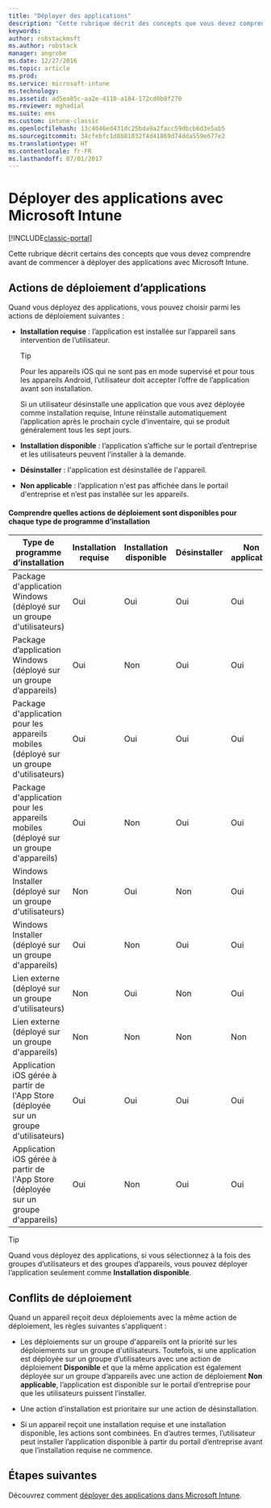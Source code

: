 ```yaml
---
title: "Déployer des applications"
description: "Cette rubrique décrit des concepts que vous devez comprendre avant de commencer à déployer des applications avec Intune."
keywords: 
author: robstackmsft
ms.author: robstack
manager: angrobe
ms.date: 12/27/2016
ms.topic: article
ms.prod: 
ms.service: microsoft-intune
ms.technology: 
ms.assetid: ad5ea85c-aa2e-4110-a184-172cd0b8f270
ms.reviewer: mghadial
ms.suite: ems
ms.custom: intune-classic
ms.openlocfilehash: 13c4046ed431dc25bda9a2facc59dbcb6d3e5ab5
ms.sourcegitcommit: 34cfebfc1d8b81032f4d41869d74dda559e677e2
ms.translationtype: HT
ms.contentlocale: fr-FR
ms.lasthandoff: 07/01/2017
---
```

# <a name="deploy-apps-with-microsoft-intune"></a>Déployer des applications avec Microsoft Intune

[!INCLUDE[classic-portal](../includes/classic-portal.md)]

Cette rubrique décrit certains des concepts que vous devez comprendre avant de commencer à déployer des applications avec Microsoft Intune.


## <a name="app-deployment-actions"></a>Actions de déploiement d’applications
Quand vous déployez des applications, vous pouvez choisir parmi les actions de déploiement suivantes :

-   **Installation requise** : l’application est installée sur l’appareil sans intervention de l’utilisateur.

    > [!TIP]
    > Pour les appareils iOS qui ne sont pas en mode supervisé et pour tous les appareils Android, l’utilisateur doit accepter l’offre de l’application avant son installation.
    >
    >  Si un utilisateur désinstalle une application que vous avez déployée comme installation requise, Intune réinstalle automatiquement l’application après le prochain cycle d’inventaire, qui se produit généralement tous les sept jours.

-   **Installation disponible** : l’application s’affiche sur le portail d’entreprise et les utilisateurs peuvent l’installer à la demande.

-   **Désinstaller** : l'application est désinstallée de l'appareil.

-   **Non applicable** : l’application n'est pas affichée dans le portail d'entreprise et n’est pas installée sur les appareils.

#### <a name="understand-which-deployment-actions-are-available-for-each-installer-type"></a>Comprendre quelles actions de déploiement sont disponibles pour chaque type de programme d’installation

|Type de programme d’installation|Installation requise|Installation disponible|Désinstaller|Non applicable|
|------------------|--------------------|---------------------|-------------|------------------|
|Package d'application Windows (déployé sur un groupe d'utilisateurs)|Oui|Oui|Oui|Oui|
|Package d’application Windows (déployé sur un groupe d’appareils)|Oui|Non|Oui|Oui|
|Package d'application pour les appareils mobiles (déployé sur un groupe d'utilisateurs)|Oui|Oui|Oui|Oui|
|Package d'application pour les appareils mobiles (déployé sur un groupe d'appareils)|Oui|Non|Oui|Oui|
|Windows Installer (déployé sur un groupe d'utilisateurs)|Non|Oui|Non|Oui|
|Windows Installer (déployé sur un groupe d'appareils)|Oui|Non|Oui|Oui|
|Lien externe (déployé sur un groupe d'utilisateurs)|Non|Oui|Non|Oui|
|Lien externe (déployé sur un groupe d'appareils)|Non|Non|Non|Non|
|Application iOS gérée à partir de l'App Store (déployée sur un groupe d'utilisateurs)|Oui|Oui|Oui|Oui|
|Application iOS gérée à partir de l'App Store (déployée sur un groupe d'appareils)|Oui|Non|Oui|Oui|
> [!TIP]
> Quand vous déployez des applications, si vous sélectionnez à la fois des groupes d’utilisateurs et des groupes d’appareils, vous pouvez déployer l’application seulement comme **Installation disponible**.

## <a name="deployment-conflicts"></a>Conflits de déploiement
Quand un appareil reçoit deux déploiements avec la même action de déploiement, les règles suivantes s'appliquent :

-   Les déploiements sur un groupe d'appareils ont la priorité sur les déploiements sur un groupe d'utilisateurs. Toutefois, si une application est déployée sur un groupe d’utilisateurs avec une action de déploiement **Disponible** et que la même application est également déployée sur un groupe d’appareils avec une action de déploiement **Non applicable**, l’application est disponible sur le portail d’entreprise pour que les utilisateurs puissent l’installer.

-   Une action d’installation est prioritaire sur une action de désinstallation.

-   Si un appareil reçoit une installation requise et une installation disponible, les actions sont combinées. En d’autres termes, l’utilisateur peut installer l’application disponible à partir du portail d’entreprise avant que l’installation requise ne commence.


## <a name="next-steps"></a>Étapes suivantes

Découvrez comment [déployer des applications dans Microsoft Intune](deploy-apps-in-microsoft-intune.md).
